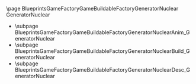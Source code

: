 \page BlueprintsGameFactoryGameBuildableFactoryGeneratorNuclear GeneratorNuclear
- \subpage BlueprintsGameFactoryGameBuildableFactoryGeneratorNuclearAnim_GeneratorNuclear
- \subpage BlueprintsGameFactoryGameBuildableFactoryGeneratorNuclearBuild_GeneratorNuclear
- \subpage BlueprintsGameFactoryGameBuildableFactoryGeneratorNuclearDesc_GeneratorNuclear
